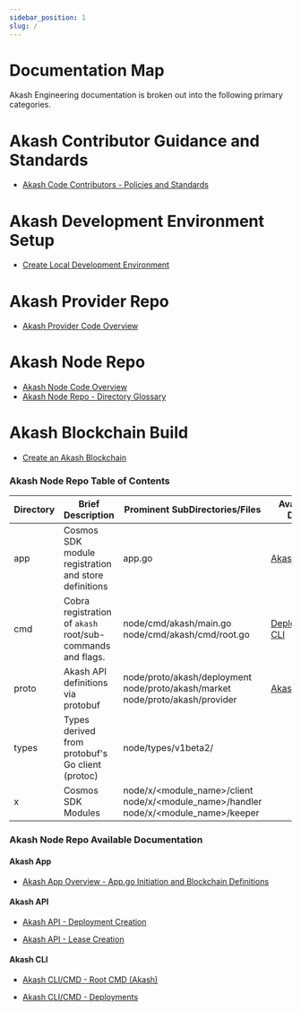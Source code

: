 ```yaml
---
sidebar_position: 1
slug: /
---
```


# Documentation Map

Akash Engineering documentation is broken out into the following primary categories.

# Akash Contributor Guidance and Standards

* [Akash Code Contributors - Policies and Standards](./akashContributors/contributors-overview.md)

# Akash Development Environment Setup

* [Create Local Development Environment](akash-dev-env.md)

# Akash Provider Repo

* [Akash Provider Code Overview](./provider/provider-repo-overview)

# Akash Node Repo

* [Akash Node Code Overview](./node/node-repo-overview)
* [Akash Node Repo - Directory Glossary](./node/akash-node-glossary.md)

# Akash Blockchain Build

* [Create an Akash Blockchain](akash-blockchain-build.md)

### Akash Node Repo Table of Contents

| Directory | Brief Description                                          | Prominent SubDirectories/Files                                                                                                        | Available Docs                                                      |
| --------- | ---------------------------------------------------------- | ------------------------------------------------------------------------------------------------------------------------------------- | ------------------------------------------------------------------- |
| app       | Cosmos SDK module registration and store definitions       | app.go                                                                                                                              | [Akash App](./intro.md#akash-app)         |
| cmd       | Cobra registration of `akash` root/sub-commands and flags. |  node/cmd/akash/main.go <br/> node/cmd/akash/cmd/root.go| [Deployments CLI](./intro.md#akash-cli) |                                                                    |
| proto     | Akash API definitions via protobuf                         | node/proto/akash/deployment <br/> node/proto/akash/market <br/> node/proto/akash/provider                                           | [Akash API](./intro.md#akash-api)         |
| types     | Types derived from protobuf's Go client (protoc)           | node/types/v1beta2/                                                                                                                   |                                                                     |
| x         | Cosmos SDK Modules                                         | node/x/<module_name>/client <br/> node/x/<module_name>/handler <br/> node/x/<module_name>/keeper  | |

### Akash Node Repo Available Documentation

#### Akash App

* [Akash App Overview - App.go Initiation and Blockchain Definitions](./node/akashapp/akash-app-overview.md)


#### Akash API

* [Akash API - Deployment Creation](./node/deployments/deployments-tendermint-rpc-endpoint-overview.md)

* [Akash API - Lease Creation](./node/leases/leases-api-overview.md)

#### Akash CLI

* [Akash CLI/CMD - Root CMD (Akash)](./node/akashapp/root-command-registration.md)


* [Akash CLI/CMD - Deployments](./node/deployments/deployments-cli-client.md)

